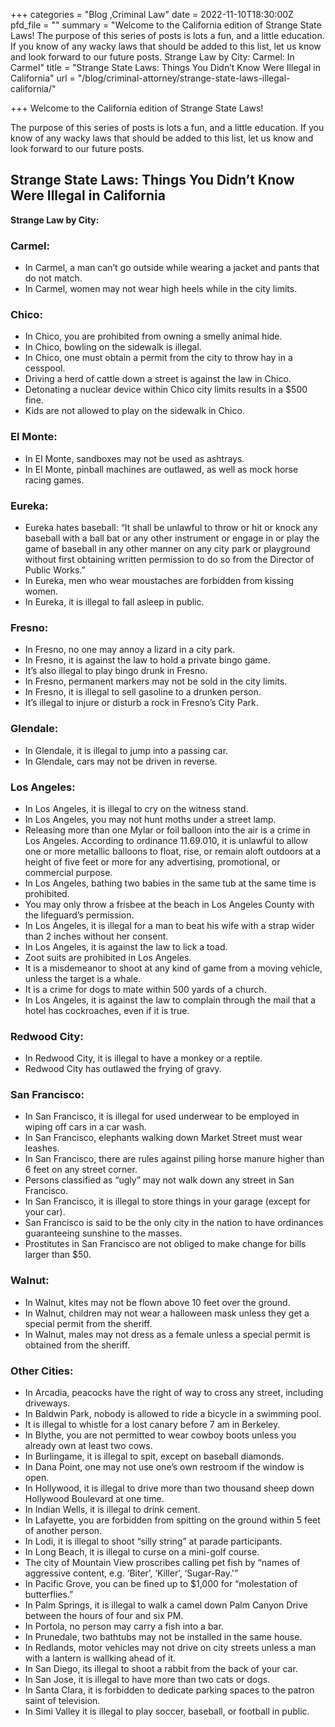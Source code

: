 +++
categories = "Blog ,Criminal Law"
date = 2022-11-10T18:30:00Z
pfd_file = ""
summary = "Welcome to the California edition of Strange State Laws! The purpose of this series of posts is lots a fun, and a little education. If you know of any wacky laws that should be added to this list, let us know and look forward to our future posts. Strange Law by City: Carmel: In Carmel"
title = "Strange State Laws: Things You Didn’t Know Were Illegal in California"
url = "/blog/criminal-attorney/strange-state-laws-illegal-california/"

+++
Welcome to the California edition of Strange State Laws! 

The purpose of this series of posts is lots a fun, and a little education. If you know of any wacky laws that should be added to this list, let us know and look forward to our future posts.

## Strange State Laws: Things You Didn’t Know Were Illegal in California

**Strange Law by City:**

### **Carmel:**

* In Carmel, a man can’t go outside while wearing a jacket and pants that do not match.
* In Carmel, women may not wear high heels while in the city limits.

### **Chico:**

* In Chico, you are prohibited from owning a smelly animal hide.
* In Chico, bowling on the sidewalk is illegal.
* In Chico, one must obtain a permit from the city to throw hay in a cesspool.
* Driving a herd of cattle down a street is against the law in Chico.
* Detonating a nuclear device within Chico city limits results in a $500 fine.
* Kids are not allowed to play on the sidewalk in Chico.

### **El Monte:**

* In El Monte, sandboxes may not be used as ashtrays.
* In El Monte, pinball machines are outlawed, as well as mock horse racing games.

### **Eureka:**

* Eureka hates baseball: “It shall be unlawful to throw or hit or knock any baseball with a ball bat or any other instrument or engage in or play the game of baseball in any other manner on any city park or playground without first obtaining written permission to do so from the Director of Public Works.”
* In Eureka, men who wear moustaches are forbidden from kissing women.
* In Eureka, it is illegal to fall asleep in public.

### **Fresno:**

* In Fresno, no one may annoy a lizard in a city park.
* In Fresno, it is against the law to hold a private bingo game.
* It’s also illegal to play bingo drunk in Fresno.
* In Fresno, permanent markers may not be sold in the city limits.
* In Fresno, it is illegal to sell gasoline to a drunken person.
* It’s illegal to injure or disturb a rock in Fresno’s City Park.

### **Glendale:**

* In Glendale, it is illegal to jump into a passing car.
* In Glendale, cars may not be driven in reverse.

### **Los Angeles:**

* In Los Angeles, it is illegal to cry on the witness stand.
* In Los Angeles, you may not hunt moths under a street lamp.
* Releasing more than one Mylar or foil balloon into the air is a crime in Los Angeles. According to ordinance 11.69.010, it is unlawful to allow one or more metallic balloons to float, rise, or remain aloft outdoors at a height of five feet or more for any advertising, promotional, or commercial purpose.
* In Los Angeles, bathing two babies in the same tub at the same time is prohibited.
* You may only throw a frisbee at the beach in Los Angeles County with the lifeguard’s permission.
* In Los Angeles, it is illegal for a man to beat his wife with a strap wider than 2 inches without her consent.
* In Los Angeles, it is against the law to lick a toad.
* Zoot suits are prohibited in Los Angeles.
* It is a misdemeanor to shoot at any kind of game from a moving vehicle, unless the target is a whale.
* It is a crime for dogs to mate within 500 yards of a church.
* In Los Angeles, it is against the law to complain through the mail that a hotel has cockroaches, even if it is true.

### **Redwood City:**

* In Redwood City, it is illegal to have a monkey or a reptile.
* Redwood City has outlawed the frying of gravy.

### **San Francisco:**

* In San Francisco, it is illegal for used underwear to be employed in wiping off cars in a car wash.
* In San Francisco, elephants walking down Market Street must wear leashes.
* In San Francisco, there are rules against piling horse manure higher than 6 feet on any street corner.
* Persons classified as “ugly” may not walk down any street in San Francisco.
* In San Francisco, it is illegal to store things in your garage (except for your car).
* San Francisco is said to be the only city in the nation to have ordinances guaranteeing sunshine to the masses.
* Prostitutes in San Francisco are not obliged to make change for bills larger than $50.

### **Walnut:**

* In Walnut, kites may not be flown above 10 feet over the ground.
* In Walnut, children may not wear a halloween mask unless they get a special permit from the sheriff.
* In Walnut, males may not dress as a female unless a special permit is obtained from the sheriff.

### **Other Cities:**

* In Arcadia, peacocks have the right of way to cross any street, including driveways.
* In Baldwin Park, nobody is allowed to ride a bicycle in a swimming pool.
* It is illegal to whistle for a lost canary before 7 am in Berkeley.
* In Blythe, you are not permitted to wear cowboy boots unless you already own at least two cows.
* In Burlingame, it is illegal to spit, except on baseball diamonds.
* In Dana Point, one may not use one’s own restroom if the window is open.
* In Hollywood, it is illegal to drive more than two thousand sheep down Hollywood Boulevard at one time.
* In Indian Wells, it is illegal to drink cement.
* In Lafayette, you are forbidden from spitting on the ground within 5 feet of another person.
* In Lodi, it is illegal to shoot “silly string” at parade participants.
* In Long Beach, it is illegal to curse on a mini-golf course.
* The city of Mountain View proscribes calling pet fish by “names of aggressive content, e.g. ‘Biter’, ‘Killer’, ‘Sugar-Ray.'”
* In Pacific Grove, you can be fined up to $1,000 for “molestation of butterflies.”
* In Palm Springs, it is illegal to walk a camel down Palm Canyon Drive between the hours of four and six PM.
* In Portola, no person may carry a fish into a bar.
* In Prunedale, two bathtubs may not be installed in the same house.
* In Redlands, motor vehicles may not drive on city streets unless a man with a lantern is wallking ahead of it.
* In San Diego, its illegal to shoot a rabbit from the back of your car.
* In San Jose, it is illegal to have more than two cats or dogs.
* In Santa Clara, it is forbidden to dedicate parking spaces to the patron saint of television.
* In Simi Valley it is illegal to play soccer, baseball, or football in public.